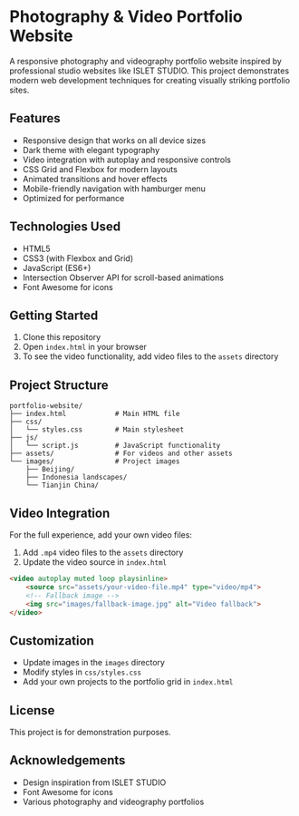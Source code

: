 # Photography & Video Portfolio Website

A responsive photography and videography portfolio website inspired by professional studio websites like ISLET STUDIO. This project demonstrates modern web development techniques for creating visually striking portfolio sites.

## Features

- Responsive design that works on all device sizes
- Dark theme with elegant typography
- Video integration with autoplay and responsive controls
- CSS Grid and Flexbox for modern layouts
- Animated transitions and hover effects
- Mobile-friendly navigation with hamburger menu
- Optimized for performance

## Technologies Used

- HTML5
- CSS3 (with Flexbox and Grid)
- JavaScript (ES6+)
- Intersection Observer API for scroll-based animations
- Font Awesome for icons

## Getting Started

1. Clone this repository
2. Open `index.html` in your browser
3. To see the video functionality, add video files to the `assets` directory

## Project Structure

```
portfolio-website/
├── index.html            # Main HTML file
├── css/
│   └── styles.css        # Main stylesheet
├── js/
│   └── script.js         # JavaScript functionality
├── assets/               # For videos and other assets
└── images/               # Project images
    ├── Beijing/
    ├── Indonesia landscapes/
    └── Tianjin China/
```

## Video Integration

For the full experience, add your own video files:

1. Add `.mp4` video files to the `assets` directory
2. Update the video source in `index.html`

```html
<video autoplay muted loop playsinline>
    <source src="assets/your-video-file.mp4" type="video/mp4">
    <!-- Fallback image -->
    <img src="images/fallback-image.jpg" alt="Video fallback">
</video>
```

## Customization

- Update images in the `images` directory
- Modify styles in `css/styles.css`
- Add your own projects to the portfolio grid in `index.html`

## License

This project is for demonstration purposes.

## Acknowledgements

- Design inspiration from ISLET STUDIO
- Font Awesome for icons
- Various photography and videography portfolios 